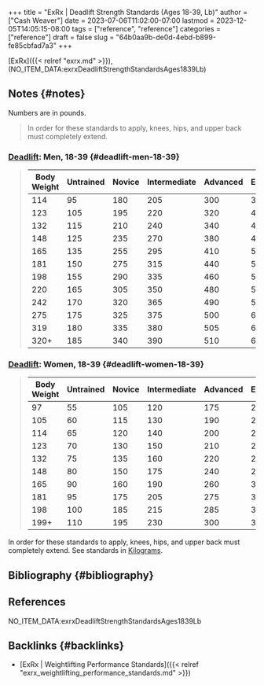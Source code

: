 +++
title = "ExRx | Deadlift Strength Standards (Ages 18-39, Lb)"
author = ["Cash Weaver"]
date = 2023-07-06T11:02:00-07:00
lastmod = 2023-12-05T14:05:15-08:00
tags = ["reference", "reference"]
categories = ["reference"]
draft = false
slug = "64b0aa9b-de0d-4ebd-b899-fe85cbfad7a3"
+++

[ExRx]({{< relref "exrx.md" >}}), (NO_ITEM_DATA:exrxDeadliftStrengthStandardsAges1839Lb)


## Notes {#notes}

Numbers are in pounds.

> In order for these standards to apply, knees, hips, and upper back must completely extend.


### [Deadlift](https://exrx.net/WeightExercises/ErectorSpinae/BBDeadlift): Men, 18-39 {#deadlift-men-18-39}

> | Body Weight | Untrained | Novice | Intermediate | Advanced | Elite | World Record |
> |-------------|-----------|--------|--------------|----------|-------|--------------|
> | 114         | 95        | 180    | 205          | 300      | 385   | 594          |
> | 123         | 105       | 195    | 220          | 320      | 415   | 633          |
> | 132         | 115       | 210    | 240          | 340      | 440   | 629          |
> | 148         | 125       | 235    | 270          | 380      | 480   | 704          |
> | 165         | 135       | 255    | 295          | 410      | 520   | 759          |
> | 181         | 150       | 275    | 315          | 440      | 550   | 891          |
> | 198         | 155       | 290    | 335          | 460      | 565   | 880          |
> | 220         | 165       | 305    | 350          | 480      | 585   | 952          |
> | 242         | 170       | 320    | 365          | 490      | 595   | 970          |
> | 275         | 175       | 325    | 375          | 500      | 600   | 948          |
> | 319         | 180       | 335    | 380          | 505      | 610   | 939          |
> | 320+        | 185       | 340    | 390          | 510      | 615   | 1,014        |


### [Deadlift](https://exrx.net/WeightExercises/ErectorSpinae/BBDeadlift): Women, 18-39 {#deadlift-women-18-39}

> | Body Weight | Untrained | Novice | Intermediate | Advanced | Elite | World Record |
> |-------------|-----------|--------|--------------|----------|-------|--------------|
> | 97          | 55        | 105    | 120          | 175      | 230   | 349          |
> | 105         | 60        | 115    | 130          | 190      | 240   | 369          |
> | 114         | 65        | 120    | 140          | 200      | 255   | 404          |
> | 123         | 70        | 130    | 150          | 210      | 265   | 415          |
> | 132         | 75        | 135    | 160          | 220      | 275   | 435          |
> | 148         | 80        | 150    | 175          | 240      | 295   | 470          |
> | 165         | 90        | 160    | 190          | 260      | 320   | 499          |
> | 181         | 95        | 175    | 205          | 275      | 330   | 503          |
> | 198         | 100       | 185    | 215          | 285      | 350   | 506          |
> | 199+        | 110       | 195    | 230          | 300      | 365   | 554          |

In order for these standards to apply, knees, hips, and upper back must completely extend. See standards in [Kilograms](https://exrx.net/Testing/WeightLifting/DeadliftStandardsKg).


## Bibliography {#bibliography}

## References

<style>.csl-entry{text-indent: -1.5em; margin-left: 1.5em;}</style><div class="csl-bib-body">
  <div class="csl-entry">NO_ITEM_DATA:exrxDeadliftStrengthStandardsAges1839Lb</div>
</div>


## Backlinks {#backlinks}

-   [ExRx | Weightlifting Performance Standards]({{< relref "exrx_weightlifting_performance_standards.md" >}})
